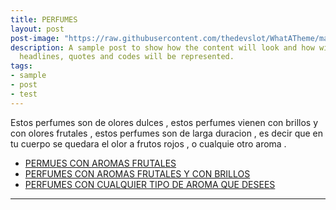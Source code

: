 ```yaml
---
title: PERFUMES 
layout: post
post-image: "https://raw.githubusercontent.com/thedevslot/WhatATheme/master/assets/images/SamplePost.png?token=AHMQUEPC4IFADOF5VG4QVN26Z64GG"
description: A sample post to show how the content will look and how will different
  headlines, quotes and codes will be represented.
tags:
- sample
- post
- test
---
```

Estos perfumes son de olores dulces , estos perfumes vienen con brillos y con olores frutales , estos perfumes son de larga duracion , es decir que en tu cuerpo se quedara el olor a frutos rojos , o cualquie otro aroma .


* [PERMUES CON AROMAS FRUTALES ](https://guides.github.com/features/mastering-markdown/)
* [PERFUMES CON AROMAS FRUTALES Y CON BRILLOS ](https://www.markdownguide.org/cheat-sheet/)
* [PERFUMES CON CUALQUIER TIPO DE AROMA QUE DESEES ](https://github.github.com/gfm/)

---






